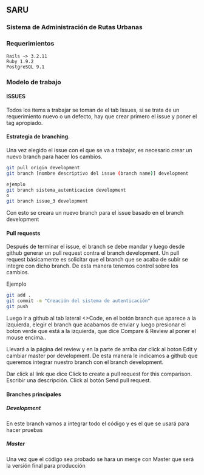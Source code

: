 ## SARU
### Sistema de Administración de Rutas Urbanas

### Requerimientos

```text
Rails ~> 3.2.11
Ruby 1.9.2
PostgreSQL 9.1
```


### Modelo de trabajo

#### ISSUES
Todos los items a trabajar se toman de el tab Issues, si se trata de un requerimiento nuevo o un defecto, hay que crear primero el issue y poner el tag apropiado.

#### Estrategia de branching.
Una vez elegido el issue con el que se va a trabajar, es necesario crear un nuevo branch para hacer los cambios.
```bash
git pull origin development
git branch [nombre descriptivo del issue (branch name)] development

ejemplo
git branch sistema_autenticacion development
o
git branch issue_3 development
```
Con esto se creara un nuevo branch para el issue basado en el branch development

#### Pull requests
Después de terminar el issue, el branch se debe mandar y luego desde github generar un pull request contra el branch development. Un pull request básicamente es solicitar que el branch que se acaba de subir se integre con dicho branch. De esta manera tenemos control sobre los cambios.

Ejemplo
```bash
git add .
git commit -m "Creación del sistema de autenticación"
git push
```

Luego ir a github al tab lateral <>Code, en el botón branch que aparece a la izquierda, elegir el branch que acabamos de enviar y luego presionar el boton verde que está a la izquierda, que dice Compare & Review al poner el mouse encima..

Llevará a la página del review y en la parte de arriba dar click al boton Edit y cambiar master por development. De esta manera le indicamos a github que queremos integrar nuestro branch con el branch development.

Dar click al link que dice Click to create a pull request for this comparison.
Escribir una descripción.
Click al botón Send pull request.

#### Branches principales

##### Development
En este branch vamos a integrar todo el código y es el que se usará para hacer pruebas

##### Master
Una vez que el código sea probado se hara un merge con Master que será la versión final para producción


